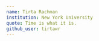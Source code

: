 ```yaml
---
name: Tirta Rachman
institution: New York University
quote: Time is what it is.
github_user: tirtawr
---
```

